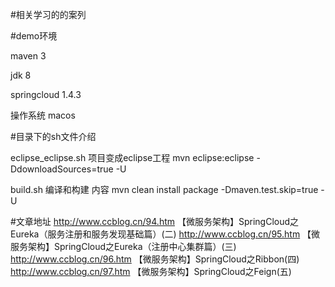 #相关学习的的案列

#demo环境

maven 3

jdk 8

springcloud 1.4.3

操作系统 macos

#目录下的sh文件介绍

eclipse_eclipse.sh 项目变成eclipse工程  mvn eclipse:eclipse -DdownloadSources=true  -U

build.sh    编译和构建 内容 mvn clean install package -Dmaven.test.skip=true -U

#文章地址
http://www.ccblog.cn/94.htm 【微服务架构】SpringCloud之Eureka（服务注册和服务发现基础篇）(二)
http://www.ccblog.cn/95.htm 【微服务架构】SpringCloud之Eureka（注册中心集群篇）(三)
http://www.ccblog.cn/96.htm 【微服务架构】SpringCloud之Ribbon(四)
http://www.ccblog.cn/97.htm 【微服务架构】SpringCloud之Feign(五)
